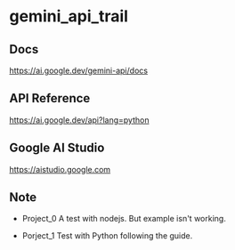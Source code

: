 # gemini_api_trail

## Docs

https://ai.google.dev/gemini-api/docs

## API Reference 

https://ai.google.dev/api?lang=python

## Google AI Studio

https://aistudio.google.com


## Note

- Project_0
    A test with nodejs.  But example isn't working.

- Porject_1
    Test with Python following the guide. 